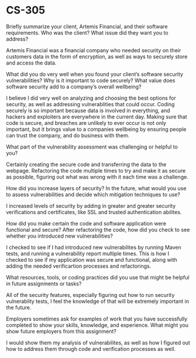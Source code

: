 # CS-305

Briefly summarize your client, Artemis Financial, and their software requirements. Who was the client? What issue did they want you to address?

Artemis Financial was a financial company who needed security on their customers data in the form of encryption, as well as ways to securely store and access the data.

What did you do very well when you found your client’s software security vulnerabilities? Why is it important to code securely? What value does software security add to a company’s overall wellbeing?

I believe I did very well on analyzing and choosing the best options for security, as well as addressing vulnerablities that could occur. Coding securely is so important because data is involved in everything, and hackers and exploiters are everywhere in the current day. Making sure that code is secure, and breaches are unlikely to ever occur is not only important, but it brings value to a companies wellbeing by ensuring people can trust the company, and do business with them. 

What part of the vulnerability assessment was challenging or helpful to you?

Certainly creating the secure code and transferring the data to the webpage. Refactoring the code multiple times to try and make it as secure as possible, figuring out what was wrong with it each time was a challenge.

How did you increase layers of security? In the future, what would you use to assess vulnerabilities and decide which mitigation techniques to use?

I increased levels of security by adding in greater and greater security verifications and certificates, like SSL and trusted authentication abilites. 

How did you make certain the code and software application were functional and secure? After refactoring the code, how did you check to see whether you introduced new vulnerabilities?

I checked to see if I had introduced new vulnerabilites by running Maven tests, and running a vulnerability report multiple times. This is how I checked to see if my application was secure and functional, along with adding the needed verificartion processes and refactorings.

What resources, tools, or coding practices did you use that might be helpful in future assignments or tasks?

All of the security features, especially figuring out how to run security vulnerablity tests, I feel the knowledge of that will be extremely important in the future.

Employers sometimes ask for examples of work that you have successfully completed to show your skills, knowledge, and experience. What might you show future employers from this assignment?

I would show them my analysis of vulnerabilites, as well as how I figured out how to address them through code and verification processes as well.
